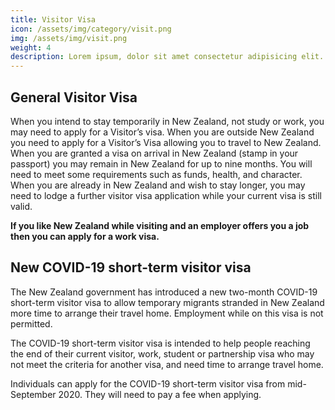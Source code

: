 ```yaml
---
title: Visitor Visa
icon: /assets/img/category/visit.png
img: /assets/img/visit.png
weight: 4
description: Lorem ipsum, dolor sit amet consectetur adipisicing elit. Aliquid quasi similique totam, molestias necessitatibus rem dignissimos reprehenderit facilis laborum qui.
---
```


## General Visitor Visa

When you intend to stay temporarily in New Zealand, not study or work, you may need to apply for a Visitor’s visa. When you are outside New Zealand you need to apply for a Visitor’s Visa allowing you to travel to New Zealand. When you are granted a visa on arrival in New Zealand (stamp in your passport) you may remain in New Zealand for up to nine months. You will need to meet some requirements such as funds, health, and character. When you are already in New Zealand and wish to stay longer, you may need to lodge a further visitor visa application while your current visa is still valid.

**If you like New Zealand while visiting and an employer offers you a job then you can apply for a work visa.**

## New COVID-19 short-term visitor visa

The New Zealand government has introduced a new two-month COVID-19 short-term visitor visa to allow temporary migrants stranded in New Zealand more time to arrange their travel home. Employment while on this visa is not permitted.

The COVID-19 short-term visitor visa is intended to help people reaching the end of their current visitor, work, student or partnership visa who may not meet the criteria for another visa, and need time to arrange travel home.

Individuals can apply for the COVID-19 short-term visitor visa from mid-September 2020. They will need to pay a fee when applying.
